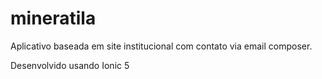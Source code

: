 # mineratila
Aplicativo baseada em site institucional com contato via email composer.

Desenvolvido usando Ionic 5
